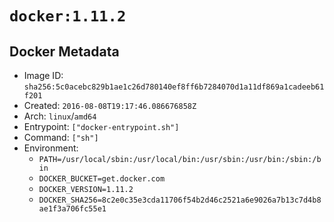 # `docker:1.11.2`

## Docker Metadata

- Image ID: `sha256:5c0acebc829b1ae1c26d780140ef8ff6b7284070d1a11df869a1cadeeb61f201`
- Created: `2016-08-08T19:17:46.086676858Z`
- Arch: `linux`/`amd64`
- Entrypoint: `["docker-entrypoint.sh"]`
- Command: `["sh"]`
- Environment:
  - `PATH=/usr/local/sbin:/usr/local/bin:/usr/sbin:/usr/bin:/sbin:/bin`
  - `DOCKER_BUCKET=get.docker.com`
  - `DOCKER_VERSION=1.11.2`
  - `DOCKER_SHA256=8c2e0c35e3cda11706f54b2d46c2521a6e9026a7b13c7d4b8ae1f3a706fc55e1`
